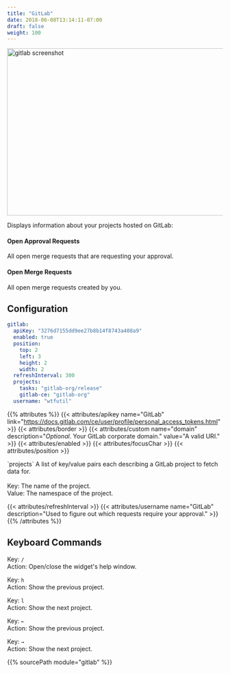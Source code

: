 ```yaml
---
title: "GitLab"
date: 2018-06-08T13:14:11-07:00
draft: false
weight: 100
---
```


<img class="screenshot" src="/imgs/modules/gitlab.png" width="640" height="390" alt="gitlab screenshot" />

Displays information about your projects hosted on GitLab:

#### Open Approval Requests

All open merge requests that are requesting your approval.

#### Open Merge Requests

All open merge requests created by you.

## Configuration

```yaml
gitlab:
  apiKey: "3276d7155dd9ee27b8b14f8743a408a9"
  enabled: true
  position:
    top: 2
    left: 3
    height: 2
    width: 2
  refreshInterval: 300
  projects:
    tasks: "gitlab-org/release"
    gitlab-ce: "gitlab-org"
  username: "wtfutil"
```

{{% attributes %}}
  {{< attributes/apikey name="GitLab" link="https://docs.gitlab.com/ce/user/profile/personal_access_tokens.html" >}}
  {{< attributes/border >}}
  {{< attributes/custom name="domain" description="_Optional_. Your GitLab corporate domain." value="A valid URI." >}}
  {{< attributes/enabled >}}
  {{< attributes/focusChar >}}
  {{< attributes/position >}}

  <tr>
    <td>`projects`</td>
    <td>
      A list of key/value pairs each describing a GitLab project to fetch data for. 
      <br />
      <br />
      <span class="caption">Key:</span> The name of the project. <br />
      <span class="caption">Value:</span> The namespace of the project.
    </td>
    <td></td>
  </tr>

  {{< attributes/refreshInterval >}}
  {{< attributes/username name="GitLab" description="Used to figure out which requests require your approval." >}}
{{% /attributes %}}

## Keyboard Commands

<span class="caption">Key:</span> `/` <br />
<span class="caption">Action:</span> Open/close the widget's help window.

<span class="caption">Key:</span> `h` <br />
<span class="caption">Action:</span> Show the previous project.

<span class="caption">Key:</span> `l` <br />
<span class="caption">Action:</span> Show the next project.

<span class="caption">Key:</span> `←` <br />
<span class="caption">Action:</span> Show the previous project.

<span class="caption">Key:</span> `→` <br />
<span class="caption">Action:</span> Show the next project.


{{% sourcePath module="gitlab" %}}